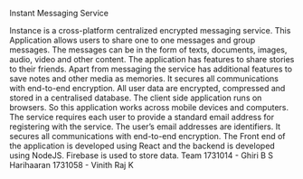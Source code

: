 Instant Messaging Service

Instance is a cross-platform centralized encrypted messaging service. This Application allows users to share one to one messages and group messages. The messages can be in the form of texts, documents, images, audio, video and other content. The application has features to share stories to their friends. Apart from messaging the service has additional features to save notes and other media as memories.
It secures all communications with end-to-end encryption. All user data are encrypted, compressed and stored in a centralised database. The client side application runs on browsers. So this application works across mobile devices and computers. The service requires each user to provide a standard email address for registering with the service. The user’s email addresses are  identifiers. It secures all communications with end-to-end encryption. 
	The Front end of the application is developed using React and the backend is developed using NodeJS. Firebase is used to store data. 
Team
1731014 - Ghiri B S Harihaaran
1731058 - Vinith Raj K
